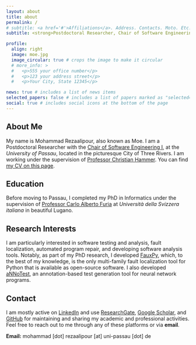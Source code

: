 ```yaml
---
layout: about
title: about
permalink: /
# subtitle: <a href='#'>Affiliations</a>. Address. Contacts. Moto. Etc.
subtitle: <strong>Postdoctoral Researcher, Chair of Software Engineering I, University of Passau</strong>

profile:
  align: right
  image: moe.jpg
  image_circular: true # crops the image to make it circular
  # more_info: >
  #   <p>555 your office number</p>
  #   <p>123 your address street</p>
  #   <p>Your City, State 12345</p>

news: true # includes a list of news items
selected_papers: false # includes a list of papers marked as "selected={true}"
social: true # includes social icons at the bottom of the page
---
```


## About Me

My name is Mohammad Rezaalipour, also known as Moe. 
I am a Postdoctoral Researcher with the 
[Chair of Software Engineering I](https://www.fim.uni-passau.de/en/software-engineering-i),
at the *University of Passau*,
located in the picturesque City of Three Rivers.
I am working under the supervision of 
[Professor Christian Hammer](https://www.fim.uni-passau.de/en/software-engineering-i/translate-to-englisch-lehrstuhlteam/translate-to-englisch-lehrstuhlinhaber?config_id=a8d16e612076595e5b55aa227262539d&group_id=&module=TemplatePersondetails&range_id=d33789fe6848842635609cb3c3a3ff66&target=289537&username=hammer50&cHash=55277529dcf6fec1edb321830f19affd).
You can find [my CV on this page](/cv/).

## Education

Before moving to Passau, I completed my PhD in Informatics under the supervision of 
[Professor Carlo Alberto Furia](https://bugcounting.net/) at *Università della Svizzera italiana*
in beautiful Lugano.

## Research Interests

I am particularly interested in software testing and analysis, fault localization, automated program repair, and developing software analysis tools. Notably, as part of my PhD research, I developed [FauxPy](https://github.com/atom-sw/fauxpy), which, to the best of my knowledge, is the only multi-family fault localization tool for Python that is available as open-source software. I also developed [aNNoTest](https://github.com/atom-sw/annotest), an annotation-based test generation tool for neural network programs.

## Contact

I am mostly active on [LinkedIn](https://www.linkedin.com/in/m-rezaalipour) and use [ResearchGate](https://www.researchgate.net/profile/Mohammad-Rezaalipour-2), [Google Scholar](https://scholar.google.com/citations?user=CuQ9I_YAAAAJ), and [GitHub](https://github.com/mohrez86) for maintaining and sharing my academic and professional activities. Feel free to reach out to me through any of these platforms or via **email**.

**Email:** mohammad [dot] rezaalipour [at] uni-passau [dot] de

<!-- Write your biography here. Tell the world about yourself. Link to your favorite [subreddit](http://reddit.com). You can put a picture in, too. The code is already in, just name your picture `prof_pic.jpg` and put it in the `img/` folder.

Put your address / P.O. box / other info right below your picture. You can also disable any of these elements by editing `profile` property of the YAML header of your `_pages/about.md`. Edit `_bibliography/papers.bib` and Jekyll will render your [publications page](/al-folio/publications/) automatically.

Link to your social media connections, too. This theme is set up to use [Font Awesome icons](https://fontawesome.com/) and [Academicons](https://jpswalsh.github.io/academicons/), like the ones below. Add your Facebook, Twitter, LinkedIn, Google Scholar, or just disable all of them. -->
